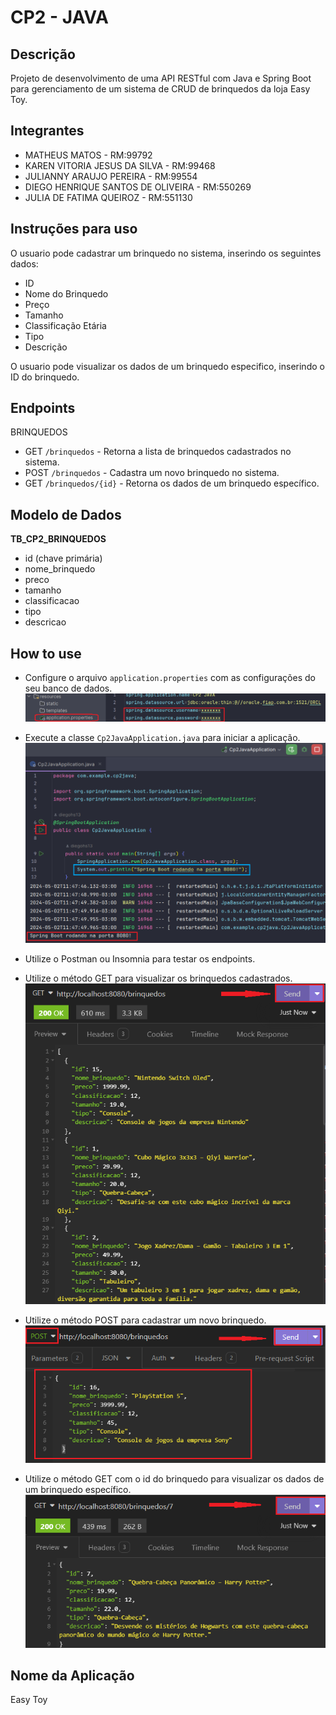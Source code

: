 # CP2 - JAVA
## Descrição

Projeto de desenvolvimento de uma API RESTful com Java e Spring Boot para gerenciamento de um sistema de CRUD de brinquedos da loja Easy Toy.

## Integrantes

- MATHEUS MATOS - RM:99792
- KAREN VITORIA JESUS DA SILVA - RM:99468
- JULIANNY ARAUJO PEREIRA - RM:99554
- DIEGO HENRIQUE SANTOS DE OLIVEIRA - RM:550269
- JULIA DE FATIMA QUEIROZ - RM:551130

## Instruções para uso
O usuario pode cadastrar um brinquedo no sistema, inserindo os seguintes dados:
- ID
- Nome do Brinquedo
- Preço
- Tamanho
- Classificação Etária
- Tipo
- Descrição


O usuario pode visualizar os dados de um brinquedo especifico, inserindo o ID do brinquedo.


## Endpoints
BRINQUEDOS
- GET `/brinquedos` - Retorna a lista de brinquedos cadastrados no sistema.
- POST `/brinquedos` - Cadastra um novo brinquedo no sistema.
- GET `/brinquedos/{id}` - Retorna os dados de um brinquedo específico.

## Modelo de Dados

**TB_CP2_BRINQUEDOS**
- id (chave primária)
- nome_brinquedo
- preco
- tamanho
- classificacao
- tipo
- descricao<br>

## How to use
- Configure o arquivo `application.properties` com as configurações do seu banco de dados.
![properties](https://github.com/diegohs13/CP2_JAVA/blob/main/properties.png)

- Execute a classe `Cp2JavaApplication.java` para iniciar a aplicação.
![application](https://github.com/diegohs13/CP2_JAVA/blob/main/javaApplication.png)

- Utilize o Postman ou Insomnia para testar os endpoints.
- Utilize o método GET para visualizar os brinquedos cadastrados.
![get1](https://github.com/diegohs13/CP2_JAVA/blob/main/get1.png)

- Utilize o método POST para cadastrar um novo brinquedo.
![post](https://github.com/diegohs13/CP2_JAVA/blob/main/post.png)

- Utilize o método GET com o id do brinquedo para visualizar os dados de um brinquedo específico.
![get2](https://github.com/diegohs13/CP2_JAVA/blob/main/get2.png)

## Nome da Aplicação
Easy Toy